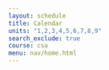 ```yaml
---
layout: schedule
title: Calendar
units: "1,2,3,4,5,6,7,8,9"
search_exclude: true
course: csa
menu: nav/home.html
---
```

